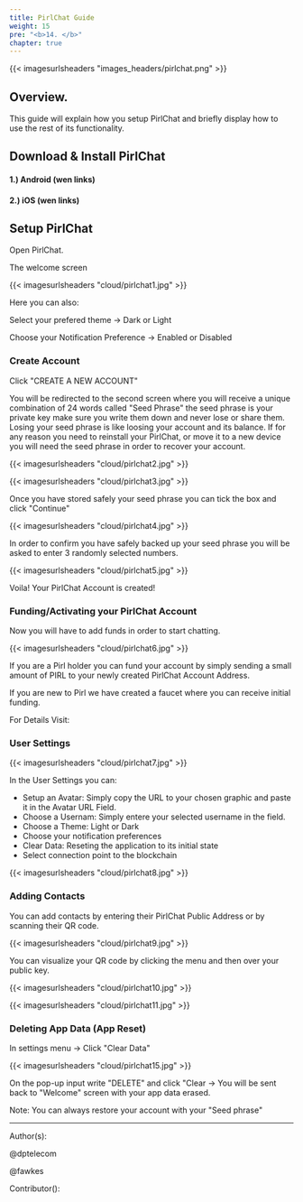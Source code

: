 ```yaml
---
title: PirlChat Guide
weight: 15
pre: "<b>14. </b>"
chapter: true
---
```


{{< imagesurlsheaders "images_headers/pirlchat.png"  >}}




## Overview.

This guide will explain how you setup PirlChat and briefly display how to use the rest of its functionality.



## Download & Install PirlChat


#### 1.) Android (wen links)
#### 2.) iOS  (wen links)


## Setup PirlChat

Open PirlChat.

The welcome screen

{{< imagesurlsheaders "cloud/pirlchat1.jpg"  >}}

Here you can also:

Select your prefered theme -> Dark or Light

Choose your Notification Preference -> Enabled or Disabled


### Create Account


Click "CREATE A NEW ACCOUNT"

You will be redirected to the second screen where you will receive a unique combination of 24 words called "Seed Phrase" the seed phrase is your private key make sure you write them down and never lose or share them.
Losing your seed phrase is like loosing your account and its balance. If for any reason you need to reinstall your PirlChat, or move it to a new device you will need the seed phrase in order to recover your account.

{{< imagesurlsheaders "cloud/pirlchat2.jpg"  >}}

{{< imagesurlsheaders "cloud/pirlchat3.jpg"  >}}

Once you have stored safely your seed phrase you can tick the box and click "Continue"

{{< imagesurlsheaders "cloud/pirlchat4.jpg"  >}}

In order to confirm you have safely backed up your seed phrase you will be asked to enter 3 randomly selected numbers.

{{< imagesurlsheaders "cloud/pirlchat5.jpg"  >}}


Voila! Your PirlChat Account is created!



### Funding/Activating your PirlChat Account

Now you will have to add funds in order to start chatting.

{{< imagesurlsheaders "cloud/pirlchat6.jpg"  >}}

If you are a Pirl holder you can fund your account by simply sending a small amount of PIRL to your newly created PirlChat Account Address.

If you are new to Pirl we have created a faucet where you can receive initial funding.

For Details Visit:


### User Settings

{{< imagesurlsheaders "cloud/pirlchat7.jpg"  >}}

In the User Settings you can:

- Setup an Avatar: Simply copy the URL to your chosen graphic and paste it in the Avatar URL Field.
- Choose a Usernam: Simply entere your selected username in the field.
- Choose a Theme: Light or Dark
- Choose your notification preferences
- Clear Data: Reseting the application to its initial state
- Select connection point to the blockchain

{{< imagesurlsheaders "cloud/pirlchat8.jpg"  >}}

### Adding Contacts

You can add contacts by entering their PirlChat Public Address or by scanning their QR code.

{{< imagesurlsheaders "cloud/pirlchat9.jpg"  >}}

You can visualize your QR code by clicking the menu and then over your public key.

{{< imagesurlsheaders "cloud/pirlchat10.jpg"  >}}

{{< imagesurlsheaders "cloud/pirlchat11.jpg"  >}}

### Deleting App Data (App Reset)

In settings menu -> Click "Clear Data"


{{< imagesurlsheaders "cloud/pirlchat15.jpg"  >}}

On the pop-up input write "DELETE" and click "Clear -> You will be sent back to "Welcome" screen with your app data erased.

Note: You can always restore your account with your "Seed phrase"


---
Author(s):

@dptelecom

@fawkes

Contributor():
